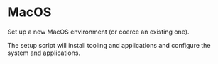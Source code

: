 # MacOS

Set up a new MacOS environment (or coerce an existing one).

The setup script will install tooling and applications and configure the system
and applications.

